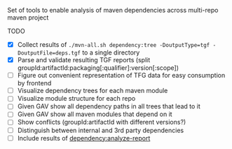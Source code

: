 Set of tools to enable analysis of maven dependencies across multi-repo maven project

TODO
- [x] Collect results of `./mvn-all.sh dependency:tree -DoutputType=tgf -DoutputFile=deps.tgf` to a single directory
- [x] Parse and validate resulting TGF reports (split groupId:artifactId:packaging[:qualifier]:version[:scope])
- [ ] Figure out convenient representation of TFG data for easy consumption by frontend
- [ ] Visualize dependency trees for each maven module
- [ ] Visualize module structure for each repo
- [ ] Given GAV show all dependency paths in all trees that lead to it
- [ ] Given GAV show all maven modules that depend on it
- [ ] Show conflicts (groupId:artifactId with different versions?)
- [ ] Distinguish between internal and 3rd party dependencies
- [ ] Include results of [dependency:analyze-report](https://maven.apache.org/plugins/maven-dependency-plugin/analyze-report-mojo.html)
